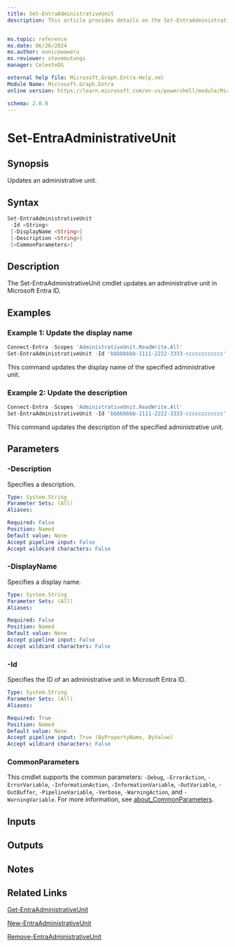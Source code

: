 ```yaml
---
title: Set-EntraAdministrativeUnit
description: This article provides details on the Set-EntraAdministrativeUnit command.


ms.topic: reference
ms.date: 06/26/2024
ms.author: eunicewaweru
ms.reviewer: stevemutungi
manager: CelesteDG

external help file: Microsoft.Graph.Entra-Help.xml
Module Name: Microsoft.Graph.Entra
online version: https://learn.microsoft.com/en-us/powershell/module/Microsoft.Graph.Entra/Set-EntraAdministrativeUnit

schema: 2.0.0
---
```


# Set-EntraAdministrativeUnit

## Synopsis

Updates an administrative unit.

## Syntax

```powershell
Set-EntraAdministrativeUnit 
 -Id <String>
 [-DisplayName <String>] 
 [-Description <String>] 
 [<CommonParameters>]
```

## Description
The Set-EntraAdministrativeUnit cmdlet updates an administrative unit in Microsoft Entra ID.

## Examples

### Example 1: Update the display name

```powershell
Connect-Entra -Scopes 'AdministrativeUnit.ReadWrite.All'
Set-EntraAdministrativeUnit -Id 'bbbbbbbb-1111-2222-3333-cccccccccccc' -DisplayName 'New Updated Display Name'
```

This command updates the display name of the specified administrative unit.

### Example 2: Update the description

```powershell
Connect-Entra -Scopes 'AdministrativeUnit.ReadWrite.All'
Set-EntraAdministrativeUnit -Id 'bbbbbbbb-1111-2222-3333-cccccccccccc' -Description 'Updated Description'
```

This command updates the description of the specified administrative unit.

## Parameters

### -Description

Specifies a description.

```yaml
Type: System.String
Parameter Sets: (All)
Aliases:

Required: False
Position: Named
Default value: None
Accept pipeline input: False
Accept wildcard characters: False
```

### -DisplayName

Specifies a display name.

```yaml
Type: System.String
Parameter Sets: (All)
Aliases:

Required: False
Position: Named
Default value: None
Accept pipeline input: False
Accept wildcard characters: False
```

### -Id

Specifies the ID of an administrative unit in Microsoft Entra ID.

```yaml
Type: System.String
Parameter Sets: (All)
Aliases:

Required: True
Position: Named
Default value: None
Accept pipeline input: True (ByPropertyName, ByValue)
Accept wildcard characters: False
```

### CommonParameters

This cmdlet supports the common parameters: `-Debug`, `-ErrorAction`, `-ErrorVariable`, `-InformationAction`, `-InformationVariable`, `-OutVariable`, `-OutBuffer`, `-PipelineVariable`, `-Verbose`, `-WarningAction`, and `-WarningVariable`. For more information, see [about_CommonParameters](https://go.microsoft.com/fwlink/?LinkID=113216).

## Inputs

## Outputs

## Notes

## Related Links

[Get-EntraAdministrativeUnit](Get-EntraAdministrativeUnit.md)

[New-EntraAdministrativeUnit](New-EntraAdministrativeUnit.md)

[Remove-EntraAdministrativeUnit](Remove-EntraAdministrativeUnit.md)

